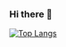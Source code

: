 ### Hi there 👋

[![Top Langs](https://github-readme-stats.vercel.app/api/top-langs/?username=emfy0&layout=compact&theme=dracula)](https://github.com/emfy0)

<!--
**emfy0/emfy0** is a ✨ _special_ ✨ repository because its `README.md` (this file) appears on your GitHub profile.


Here are some ideas to get you started:

- 🔭 I’m currently working on ...
- 🌱 I’m currently learning ...
- 👯 I’m looking to collaborate on ...
- 🤔 I’m looking for help with ...
- 💬 Ask me about ...
- 📫 How to reach me: ...
- 😄 Pronouns: ...
- ⚡ Fun fact: ...
-->
